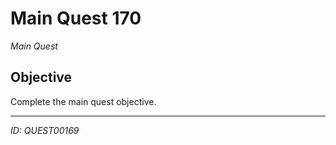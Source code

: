 # Main Quest 170

*Main Quest*

## Objective
Complete the main quest objective.

---
*ID: QUEST00169*